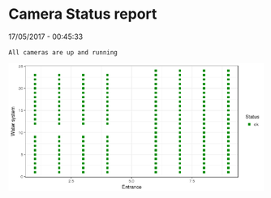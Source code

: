 Camera Status report
================
17/05/2017 - 00:45:33

    All cameras are up and running

![](camreport_files/figure-markdown_github/unnamed-chunk-2-1.png)
